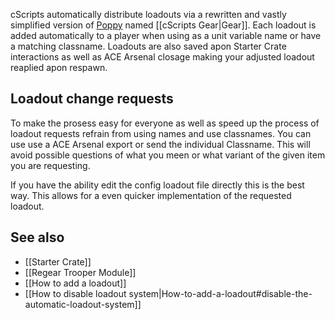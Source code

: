 cScripts automatically distribute loadouts via a rewritten and vastly simplified version of [Poppy](https://github.com/BaerMitUmlaut/Poppy/) named [[cScripts Gear|Gear]]. Each loadout is added automatically to a player when using as a unit variable name or have a matching classname. Loadouts are also saved apon Starter Crate interactions as well as ACE Arsenal closage making your adjusted loadout reaplied apon respawn.

## Loadout change requests
To make the prosess easy for everyone as well as speed up the process of loadout requests refrain from using names and use classnames. You can use use a ACE Arsenal export or send the individual Classname. This will avoid possible questions of what you meen or what variant of the given item you are requesting. 

If you have the ability edit the config loadout file directly this is the best way. This allows for a even quicker implementation of the requested loadout.

## See also
* [[Starter Crate]]
* [[Regear Trooper Module]]
* [[How to add a loadout]]
* [[How to disable loadout system|How-to-add-a-loadout#disable-the-automatic-loadout-system]]